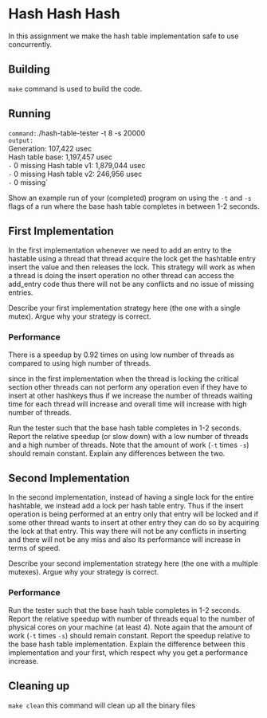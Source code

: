 # Hash Hash Hash

In this assignment we make the hash table implementation safe to use concurrently.

## Building

`make` command is used to build the code.

## Running
`command:`./hash-table-tester -t 8 -s 20000 \
`output:`\
Generation: 107,422 usec\
Hash table base: 1,197,457 usec\
  `-` 0 missing
Hash table v1: 1,879,044 usec\
  `-` 0 missing
Hash table v2: 246,956 usec\
  `-` 0 missing`


Show an example run of your (completed) program on using the `-t` and `-s` flags
of a run where the base hash table completes in between 1-2 seconds.

## First Implementation

In the first implementation whenever we need to add an entry to the hastable using a thread that thread acquire the lock get the hashtable entry insert the value and then releases the lock. This strategy will work as when a thread is doing the insert operation no other thread can access the add_entry code thus there will not be any conflicts and no issue of missing entries.

Describe your first implementation strategy here (the one with a single mutex).
Argue why your strategy is correct.

### Performance

There is a speedup by 0.92 times on using low number of threads as compared to using high number of threads.

since in the first implementation when the thread is locking the critical section other threads can not perform any operation even if they have to insert at other hashkeys thus if we increase the number of threads waiting time for each thread will increase and overall time will increase with high number of threads.

Run the tester such that the base hash table completes in 1-2 seconds.
Report the relative speedup (or slow down) with a low number of threads and a
high number of threads. Note that the amount of work (`-t` times `-s`) should
remain constant. Explain any differences between the two.

## Second Implementation

In the second implementation, instead of having a single lock for the entire hashtable, we instead add a lock per hash table entry. Thus if the insert operation is being performed at an entry only that entry will be locked and if some other thread wants to insert at other entry they can do so by acquiring the lock at that entry. This way there will not be any conflicts in inserting and there will not be any miss and also its performance will increase in terms of speed. 


Describe your second implementation strategy here (the one with a multiple
mutexes). Argue why your strategy is correct.

### Performance

Run the tester such that the base hash table completes in 1-2 seconds.
Report the relative speedup with number of threads equal to the number of
physical cores on your machine (at least 4). Note again that the amount of work
(`-t` times `-s`) should remain constant. Report the speedup relative to the
base hash table implementation. Explain the difference between this
implementation and your first, which respect why you get a performance increase.

## Cleaning up

`make clean` this command will clean up all the binary files
